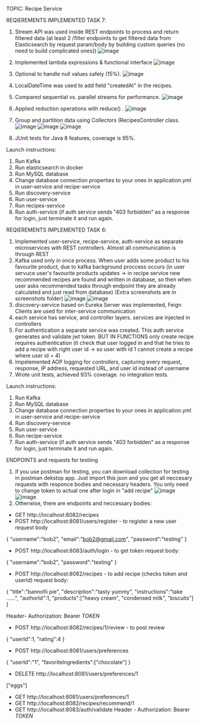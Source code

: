 TOPIC: Recipe Service

REQIEREMENTS IMPLEMENTED TASK 7:
1.	Stream API was used inside REST endpoints to process and return filtered data (at least 2 /filter endpoints to get filtered data from Elasticsearch by request param/body by building custom queries (no need to build complicated ones))
![image](https://github.com/user-attachments/assets/3f93894d-9f65-4ef2-a301-44057ecab3ba)

3.	Implemented lambda expressions & functional interface
![image](https://github.com/user-attachments/assets/805c466c-14df-4af9-a7bf-e0d198c16cb0)

4.	Optional to handle null values safely (15%).
![image](https://github.com/user-attachments/assets/0c9ba336-d868-4cb9-98bc-ab86cbdd99a2)

5.	LocalDateTime was used to add field "createdAt" in the recipes.
6.	Compared sequential vs. parallel streams for performance.
 ![image](https://github.com/user-attachments/assets/607fe859-3c9c-499e-8cc4-2969e51b037d)

7.	Applied reduction operations with reduce() .
![image](https://github.com/user-attachments/assets/0a362a4e-05bc-4030-8a2e-5d150798584e)

8.	Group and partition data using Collectors (RecipesController class.
![image](https://github.com/user-attachments/assets/0d0ae1a0-9b1f-4718-8dc6-11fa1d73bbf5)
![image](https://github.com/user-attachments/assets/2208f5f8-f7fa-44bd-a5d8-060dc63750af)
![image](https://github.com/user-attachments/assets/274f8605-09cd-4964-a89d-2bd1d086f53d)

9.	JUnit tests for Java 8 features, coverage is 95%.

Launch instructions:
1) Run Kafka
2) Run elasticsearch in docker
3) Run MySQL database
4) Change database connection properties to your ones in application.yml in user-service and recipe-service
5) Run discovery-service
6) Run user-service
7) Run recipes-service
8) Run auth-service (if auth service sends "403 forbidden" as a response for login, just terminate it and run again.

REQIEREMENTS IMPLEMENTED TASK 6:
1) Implemented user-service, recipe-service, auth-service as separate microservices with REST controllers. Almost all communication is through REST
2) Kafka used only in once process. When user adds some product to his favourite product, due to kafka background proccess occurs (in user servuce user's favourite products updates -> in recipe service new recommended recipes are found and written in database, so then when user asks recommended tasks through endpoint they are already calculated and just read from database)
(Extra screenshots are in screenshots folder)
![image](https://github.com/user-attachments/assets/faf8347c-33dd-4420-892b-797334a1ca19)
![image](https://github.com/user-attachments/assets/44518fef-b6a8-41fd-8c2e-57a7127040af)
4) discovery-service based on Eureka Server was implemented, Feign Clients are used for inter-service communication
5) each service has service, and controller layers. services are injected in controllers
6) For authentication a separate service was created. This auth service generates and validate jwt token. BUT IN FUNCTIONS only create recipe requires authentication (it check that user logged in and that he tries to add a recipe with right user id -> so user with id 1 cannot create a recipe where user id = 4)
7) Impelemented AOP logging for controllers, capturing every request, response, IP address, requested URL, and user id instead of username
8) Wrote unit tests, achieved 93% coverage. no integration tests.


Launch instructions:
1) Run Kafka
2) Run MySQL database
3) Change database connection properties to your ones in application.yml in user-service and recipe-service
4) Run discovery-service
5) Run user-service
6) Run recipe-service
7) Run auth-service (if auth service sends "403 forbidden" as a response for login, just terminate it and run again.

ENDPOINTS and requests for testiing
1) if you use postman for testing, you can download collection for testing in postman dekstop app. Just import this json and you get all neccesary requests with responce bodies and necessary headers. You only need to change token to actual one after login in "add recipe"
![image](https://github.com/user-attachments/assets/2ee33097-48e2-4d56-ab3b-e11e52d00513)
![image](https://github.com/user-attachments/assets/9c016e66-d8a6-4862-a710-6246dea42f1a)
2) Otherwise, there are endpoints and neccessary bodies:
- GET http://localhost:8082/recipes
- POST http://localhost:8081/users/register   - to register a new user
  request body

{
    "username":"bob2",
    "email":"bob2@gmail.com",
    "password":"testing"
}
- POST http://localhost:8083/auth/login   - to get token
request body:

{
    "username":"bob2",
    "password":"testing"
}
- POST http://localhost:8082/recipes  - to add recipe (checks token and userId)
  request body:

{
    "title":"bannofii pie",
    "description":"tasty yummy",
    "instructions":"take ......",
    "authorId":1,
    "products":["heavy cream", "condensed milk", "biscuits"]
}

Header- Authorization: Bearer _TOKEN_

- POST http://localhost:8082/recipes/1/review  - to post review

{
    "userId":1,
    "rating":4
}

- POST http://localhost:8081/users/preferences

{
    "userId":"1",
    "favoriteIngredients":["chocolate"]
}
  
- DELETE http://localhost:8081/users/preferences/1

["eggs"]
  
- GET http://localhost:8081/users/preferences/1 
- GET http://localhost:8082/recipes/recommend/1
- GET http://localhost:8083/auth/validate    Header - Authorization: Bearer _TOKEN_ 
